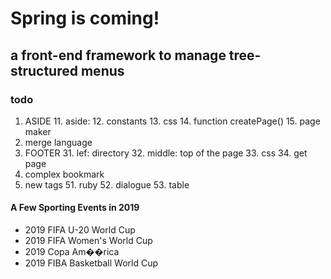 # Spring is coming!
## a front-end framework to manage tree-structured menus

### todo
1. ASIDE
    11. aside:
    12. constants
    13. css
    14. function createPage()
    15. page maker
2. merge language
3. FOOTER
    31. lef: directory
    32. middle: top of the page
    33. css
    34. get page
4. complex bookmark
5. new tags
    51. ruby
    52. dialogue
    53. table

#### A Few Sporting Events in 2019
+ 2019 FIFA U-20 World Cup
+ 2019 FIFA Women's World Cup
+ 2019 Copa Am��rica
+ 2019 FIBA Basketball World Cup
